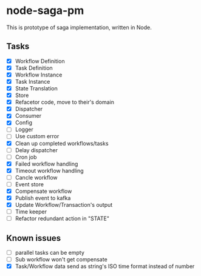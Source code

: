 # node-saga-pm

This is prototype of saga implementation, written in Node.

## Tasks

- [x] Workflow Definition
- [x] Task Definition
- [x] Workflow Instance
- [x] Task Instance
- [x] State Translation
- [x] Store
- [x] Refacetor code, move to their's domain
- [x] Dispatcher
- [x] Consumer
- [x] Config
- [ ] Logger
- [ ] Use custom error
- [x] Clean up completed workflows/tasks
- [ ] Delay dispatcher
- [ ] Cron job
- [x] Failed workflow handling
- [x] Timeout workflow handling
- [ ] Cancle workflow
- [ ] Event store
- [x] Compensate workflow
- [x] Publish event to kafka
- [x] Update Workflow/Transaction's output
- [ ] Time keeper
- [ ] Refactor redundant action in "STATE"

## Known issues

- [ ] parallel tasks can be empty
- [ ] Sub workflow won't get compensate
- [x] Task/Workflow data send as string's ISO time format instead of number
